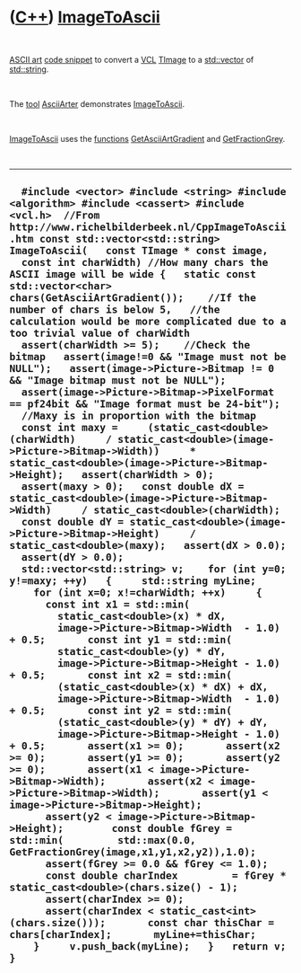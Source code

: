 
 

 

 

 

 

([C++](Cpp.md)) [ImageToAscii](CppImageToAscii.md)
====================================================

 

[ASCII art](CppAsciiArt.md) [code snippet](CppCodeSnippets.md) to
convert a [VCL](CppVcl.md) [TImage](CppTImage.md) to a
[std::vector](CppVector.md) of [std::string](CppString.md).

 

The [tool](Tools.md) [AsciiArter](ToolAsciiArter.md) demonstrates
[ImageToAscii](CppImageToAscii.md).

 

[ImageToAscii](CppImageToAscii.md) uses the
[functions](CppFunction.md)
[GetAsciiArtGradient](CppGetAsciiArtGradient.md) and
[GetFractionGrey](CppGetFractionGrey.md).

 

  ----------------------------------------------------------------------------------------------------------------------------------------------------------------------------------------------------------------------------------------------------------------------------------------------------------------------------------------------------------------------------------------------------------------------------------------------------------------------------------------------------------------------------------------------------------------------------------------------------------------------------------------------------------------------------------------------------------------------------------------------------------------------------------------------------------------------------------------------------------------------------------------------------------------------------------------------------------------------------------------------------------------------------------------------------------------------------------------------------------------------------------------------------------------------------------------------------------------------------------------------------------------------------------------------------------------------------------------------------------------------------------------------------------------------------------------------------------------------------------------------------------------------------------------------------------------------------------------------------------------------------------------------------------------------------------------------------------------------------------------------------------------------------------------------------------------------------------------------------------------------------------------------------------------------------------------------------------------------------------------------------------------------------------------------------------------------------------------------------------------------------------------------------------------------------------------------------------------------------------------------------------------------------------------------------------------------------------------------------------------------------------------------------------------------------------------------------------------------------------------------------------------------------------------------------------------------------------------------------------------------------------------------------------------------------------------------------------------------------------------
  `  #include <vector> #include <string> #include <algorithm> #include <cassert> #include <vcl.h>  //From http://www.richelbilderbeek.nl/CppImageToAscii.htm const std::vector<std::string> ImageToAscii(   const TImage * const image,   const int charWidth) //How many chars the ASCII image will be wide {   static const std::vector<char> chars(GetAsciiArtGradient());    //If the number of chars is below 5,   //the calculation would be more complicated due to a too trivial value of charWidth   assert(charWidth >= 5);    //Check the bitmap   assert(image!=0 && "Image must not be NULL");   assert(image->Picture->Bitmap != 0 && "Image bitmap must not be NULL");   assert(image->Picture->Bitmap->PixelFormat == pf24bit && "Image format must be 24-bit");     //Maxy is in proportion with the bitmap   const int maxy =     (static_cast<double>(charWidth)     / static_cast<double>(image->Picture->Bitmap->Width))     * static_cast<double>(image->Picture->Bitmap->Height);   assert(charWidth > 0);   assert(maxy > 0);   const double dX = static_cast<double>(image->Picture->Bitmap->Width)     / static_cast<double>(charWidth);   const double dY = static_cast<double>(image->Picture->Bitmap->Height)     / static_cast<double>(maxy);   assert(dX > 0.0);   assert(dY > 0.0);    std::vector<std::string> v;    for (int y=0; y!=maxy; ++y)   {     std::string myLine;     for (int x=0; x!=charWidth; ++x)     {       const int x1 = std::min(         static_cast<double>(x) * dX,         image->Picture->Bitmap->Width  - 1.0) + 0.5;       const int y1 = std::min(         static_cast<double>(y) * dY,         image->Picture->Bitmap->Height - 1.0) + 0.5;       const int x2 = std::min(         (static_cast<double>(x) * dX) + dX,         image->Picture->Bitmap->Width  - 1.0) + 0.5;       const int y2 = std::min(         (static_cast<double>(y) * dY) + dY,         image->Picture->Bitmap->Height - 1.0) + 0.5;       assert(x1 >= 0);       assert(x2 >= 0);       assert(y1 >= 0);       assert(y2 >= 0);       assert(x1 < image->Picture->Bitmap->Width);       assert(x2 < image->Picture->Bitmap->Width);       assert(y1 < image->Picture->Bitmap->Height);       assert(y2 < image->Picture->Bitmap->Height);        const double fGrey = std::min(         std::max(0.0, GetFractionGrey(image,x1,y1,x2,y2)),1.0);       assert(fGrey >= 0.0 && fGrey <= 1.0);       const double charIndex         = fGrey * static_cast<double>(chars.size() - 1);       assert(charIndex >= 0);       assert(charIndex < static_cast<int>(chars.size()));       const char thisChar = chars[charIndex];       myLine+=thisChar;     }     v.push_back(myLine);   }   return v; }`
  ----------------------------------------------------------------------------------------------------------------------------------------------------------------------------------------------------------------------------------------------------------------------------------------------------------------------------------------------------------------------------------------------------------------------------------------------------------------------------------------------------------------------------------------------------------------------------------------------------------------------------------------------------------------------------------------------------------------------------------------------------------------------------------------------------------------------------------------------------------------------------------------------------------------------------------------------------------------------------------------------------------------------------------------------------------------------------------------------------------------------------------------------------------------------------------------------------------------------------------------------------------------------------------------------------------------------------------------------------------------------------------------------------------------------------------------------------------------------------------------------------------------------------------------------------------------------------------------------------------------------------------------------------------------------------------------------------------------------------------------------------------------------------------------------------------------------------------------------------------------------------------------------------------------------------------------------------------------------------------------------------------------------------------------------------------------------------------------------------------------------------------------------------------------------------------------------------------------------------------------------------------------------------------------------------------------------------------------------------------------------------------------------------------------------------------------------------------------------------------------------------------------------------------------------------------------------------------------------------------------------------------------------------------------------------------------------------------------------------------------

 

 

 

 

 

 

